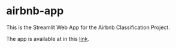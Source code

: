 # airbnb-app

This is the Streamlit Web App for the Airbnb Classification Project.

The app is available at in this [link](https://airbnb.streamlit.app/).
